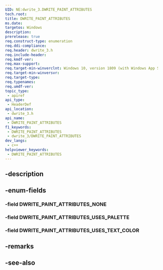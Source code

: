 ```yaml
---
UID: NE:dwrite_3.DWRITE_PAINT_ATTRIBUTES
tech.root: 
title: DWRITE_PAINT_ATTRIBUTES
ms.date: 
targetos: Windows
description: 
prerelease: true
req.construct-type: enumeration
req.ddi-compliance: 
req.header: dwrite_3.h
req.include-header: 
req.kmdf-ver: 
req.max-support: 
req.target-min-winverclnt: Windows 10, version 1809 (with Windows App SDK 1.2 Preview 1 or later)
req.target-min-winversvr: 
req.target-type: 
req.typenames: 
req.umdf-ver: 
topic_type:
 - apiref
api_type:
 - HeaderDef
api_location:
 - dwrite_3.h
api_name:
 - DWRITE_PAINT_ATTRIBUTES
f1_keywords:
 - DWRITE_PAINT_ATTRIBUTES
 - dwrite_3/DWRITE_PAINT_ATTRIBUTES
dev_langs:
 - c++
helpviewer_keywords:
 - DWRITE_PAINT_ATTRIBUTES
---
```


## -description

## -enum-fields

### -field DWRITE_PAINT_ATTRIBUTES_NONE

### -field DWRITE_PAINT_ATTRIBUTES_USES_PALETTE

### -field DWRITE_PAINT_ATTRIBUTES_USES_TEXT_COLOR

## -remarks

## -see-also

